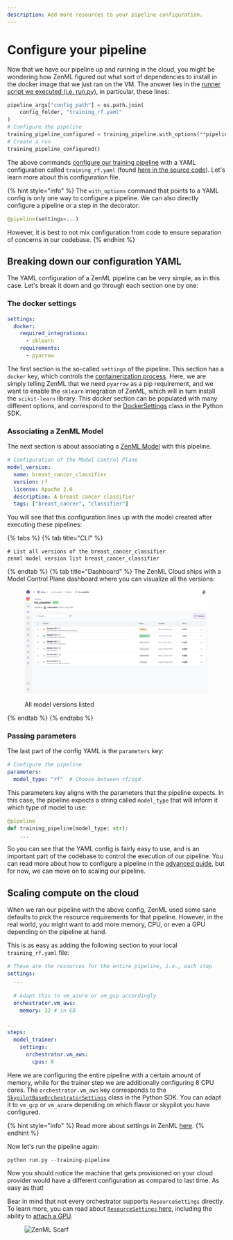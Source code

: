 ```yaml
---
description: Add more resources to your pipeline configuration.
---
```


# Configure your pipeline

Now that we have our pipeline up and running in the cloud, you might be wondering how ZenML figured out what sort of dependencies to install
in the docker image that we just ran on the VM. The answer lies in the [runner script we executed (i.e. run.py)](https://github.com/zenml-io/zenml/blob/main/examples/quickstart/run.py#L215), in particular, these lines:

```python
pipeline_args["config_path"] = os.path.join(
    config_folder, "training_rf.yaml"
)
# Configure the pipeline
training_pipeline_configured = training_pipeline.with_options(**pipeline_args)
# Create a run
training_pipeline_configured()
```

The above commands [configure our training pipeline](../starter-guide/create-an-ml-pipeline.md#configure-with-a-yaml-file) with a YAML configuration called `training_rf.yaml` (found [here in the source code](https://github.com/zenml-io/zenml/blob/main/examples/quickstart/configs/training_rf.yaml)). Let's learn more about this configuration file.

{% hint style="info" %}
The `with_options` command that points to a YAML config is only one way to configure a pipeline. We can also directly configure a pipeline or a step in the decorator:

```python
@pipeline(settings=...)
```

However, it is best to not mix configuration from code to ensure separation of concerns in our codebase.
{% endhint %}

## Breaking down our configuration YAML

The YAML configuration of a ZenML pipeline can be very simple, as in this case. Let's break it down and go through each section one by one:

### The docker settings

```yaml
settings:
  docker:
    required_integrations:
      - sklearn
    requirements:
      - pyarrow
```

The first section is the so-called `settings` of the pipeline. This section has a `docker` key, which controls the [containerization process](cloud-orchestration.md#orchestrating-pipelines-on-the-cloud). Here, we are simply telling ZenML that we need `pyarrow` as a pip requirement, and we want to enable the `sklearn` integration of ZenML, which will in turn install the `scikit-learn` library. This docker section can be populated with many different options, and correspond to the [DockerSettings](https://sdkdocs.zenml.io/latest/core_code_docs/core-config/#zenml.config.docker_settings.DockerSettings) class in the Python SDK.

### Associating a ZenML Model

The next section is about associating a [ZenML Model](../starter-guide/track-ml-models.md) with this pipeline.

```yaml
# Configuration of the Model Control Plane
model_version:
  name: breast_cancer_classifier
  version: rf
  license: Apache 2.0
  description: A breast cancer classifier
  tags: ["breast_cancer", "classifier"]
```

You will see that this configuration lines up with the model created after executing these pipelines:

{% tabs %}
{% tab title="CLI" %}
```shell
# List all versions of the breast_cancer_classifier
zenml model version list breast_cancer_classifier
```
{% endtab %}
{% tab title="Dashboard" %}
The ZenML Cloud ships with a Model Control Plane dashboard where you can visualize all the versions:

<figure><img src="../../.gitbook/assets/mcp_model_versions_list.png" alt=""><figcaption><p>All model versions listed</p></figcaption></figure>
{% endtab %}
{% endtabs %}

### Passing parameters

The last part of the config YAML is the `parameters` key:

```yaml
# Configure the pipeline
parameters:
  model_type: "rf"  # Choose between rf/sgd
```

This parameters key aligns with the parameters that the pipeline expects. In this case, the pipeline expects a string called `model_type` that will inform it which type of model to use:

```python
@pipeline
def training_pipeline(model_type: str):
    ...
```

So you can see that the YAML config is fairly easy to use, and is an important part of the codebase to control the execution of our pipeline. You can read more about how to configure a pipeline in the [advanced guide](../advanced-guide/pipelining-features/configure-steps-pipelines.md), but for now, we can move on to scaling our pipeline.

## Scaling compute on the cloud

When we ran our pipeline with the above config, ZenML used some sane defaults to pick the resource requirements for that pipeline. However, in the real world, you might want to add more memory, CPU, or even a GPU depending on the pipeline at hand.

This is as easy as adding the following section to your local `training_rf.yaml` file:

```yaml
# These are the resources for the entire pipeline, i.e., each step
settings:    
  ...

  # Adapt this to vm_azure or vm_gcp accordingly
  orchestrator.vm_aws:
    memory: 32 # in GB
        
...    
steps:
  model_trainer:
    settings:
      orchestrator.vm_aws:
        cpus: 8
```

Here we are configuring the entire pipeline with a certain amount of memory, while for the trainer step we are additionally configuring 8 CPU cores. The `orchestrator.vm_aws` key corresponds to the [`SkypilotBaseOrchestratorSettings`](https://sdkdocs.zenml.io/latest/integration_code_docs/integrations-skypilot/#zenml.integrations.skypilot.flavors.skypilot_orchestrator_base_vm_config.SkypilotBaseOrchestratorSettings) class in the Python SDK. You can adapt it to `vm_gcp` or `vm_azure` depending on which flavor or skypilot you have configured.

{% hint style="info" %}
Read more about settings in ZenML [here](../advanced-guide/pipelining-features/pipeline-settings.md).
{% endhint %}

Now let's run the pipeline again:

```python
python run.py --training-pipeline
```

Now you should notice the machine that gets provisioned on your cloud provider would have a different configuration as compared to last time. As easy as that!

Bear in mind that not every orchestrator supports `ResourceSettings` directly. To learn more, you can read about [`ResourceSettings` here](../advanced-guide/infrastructure-management/scale-compute-to-the-cloud.md), including the ability to [attach a GPU](../advanced-guide/infrastructure-management/scale-compute-to-the-cloud.md#1-specify-a-cuda-enabled-parent-image-in-your-dockersettings).

<!-- For scarf -->
<figure><img alt="ZenML Scarf" referrerpolicy="no-referrer-when-downgrade" src="https://static.scarf.sh/a.png?x-pxid=f0b4f458-0a54-4fcd-aa95-d5ee424815bc" /></figure>